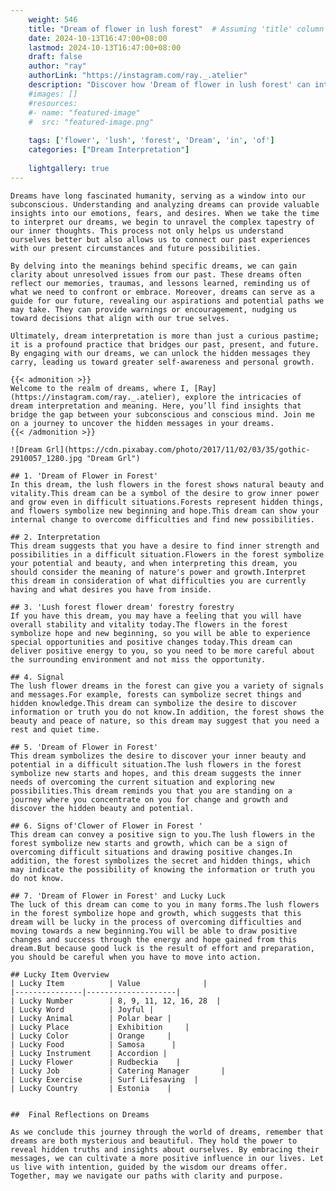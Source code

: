 ```yaml
---
    weight: 546
    title: "Dream of flower in lush forest"  # Assuming 'title' column exists
    date: 2024-10-13T16:47:00+08:00
    lastmod: 2024-10-13T16:47:00+08:00
    draft: false
    author: "ray"
    authorLink: "https://instagram.com/ray._.atelier"
    description: "Discover how 'Dream of flower in lush forest' can interpret your future and uncover its significant meanings in your life."
    #images: []
    #resources:
    #- name: "featured-image"
    #  src: "featured-image.png"
    
    tags: ['flower', 'lush', 'forest', 'Dream', 'in', 'of']
    categories: ["Dream Interpretation"]
    
    lightgallery: true
---
```

    
    Dreams have long fascinated humanity, serving as a window into our subconscious. Understanding and analyzing dreams can provide valuable insights into our emotions, fears, and desires. When we take the time to interpret our dreams, we begin to unravel the complex tapestry of our inner thoughts. This process not only helps us understand ourselves better but also allows us to connect our past experiences with our present circumstances and future possibilities.
    
    By delving into the meanings behind specific dreams, we can gain clarity about unresolved issues from our past. These dreams often reflect our memories, traumas, and lessons learned, reminding us of what we need to confront or embrace. Moreover, dreams can serve as a guide for our future, revealing our aspirations and potential paths we may take. They can provide warnings or encouragement, nudging us toward decisions that align with our true selves.
    
    Ultimately, dream interpretation is more than just a curious pastime; it is a profound practice that bridges our past, present, and future. By engaging with our dreams, we can unlock the hidden messages they carry, leading us toward greater self-awareness and personal growth.
    
    {{< admonition >}}
    Welcome to the realm of dreams, where I, [Ray](https://instagram.com/ray._.atelier), explore the intricacies of dream interpretation and meaning. Here, you’ll find insights that bridge the gap between your subconscious and conscious mind. Join me on a journey to uncover the hidden messages in your dreams.
    {{< /admonition >}}
    
    ![Dream Grl](https://cdn.pixabay.com/photo/2017/11/02/03/35/gothic-2910057_1280.jpg "Dream Grl")
    
    ## 1. 'Dream of Flower in Forest'
    In this dream, the lush flowers in the forest shows natural beauty and vitality.This dream can be a symbol of the desire to grow inner power and grow even in difficult situations.Forests represent hidden things, and flowers symbolize new beginning and hope.This dream can show your internal change to overcome difficulties and find new possibilities.
    
    ## 2. Interpretation
    This dream suggests that you have a desire to find inner strength and possibilities in a difficult situation.Flowers in the forest symbolize your potential and beauty, and when interpreting this dream, you should consider the meaning of nature's power and growth.Interpret this dream in consideration of what difficulties you are currently having and what desires you have from inside.
    
    ## 3. 'Lush forest flower dream' forestry forestry
    If you have this dream, you may have a feeling that you will have overall stability and vitality today.The flowers in the forest symbolize hope and new beginning, so you will be able to experience special opportunities and positive changes today.This dream can deliver positive energy to you, so you need to be more careful about the surrounding environment and not miss the opportunity.
    
    ## 4. Signal
    The lush flower dreams in the forest can give you a variety of signals and messages.For example, forests can symbolize secret things and hidden knowledge.This dream can symbolize the desire to discover information or truth you do not know.In addition, the forest shows the beauty and peace of nature, so this dream may suggest that you need a rest and quiet time.
    
    ## 5. 'Dream of Flower in Forest'
    This dream symbolizes the desire to discover your inner beauty and potential in a difficult situation.The lush flowers in the forest symbolize new starts and hopes, and this dream suggests the inner needs of overcoming the current situation and exploring new possibilities.This dream reminds you that you are standing on a journey where you concentrate on you for change and growth and discover the hidden beauty and potential.
    
    ## 6. Signs of'Clower of Flower in Forest '
    This dream can convey a positive sign to you.The lush flowers in the forest symbolize new starts and growth, which can be a sign of overcoming difficult situations and drawing positive changes.In addition, the forest symbolizes the secret and hidden things, which may indicate the possibility of knowing the information or truth you do not know.
    
    ## 7. 'Dream of Flower in Forest' and Lucky Luck
    The luck of this dream can come to you in many forms.The lush flowers in the forest symbolize hope and growth, which suggests that this dream will be lucky in the process of overcoming difficulties and moving towards a new beginning.You will be able to draw positive changes and success through the energy and hope gained from this dream.But because good luck is the result of effort and preparation, you should be careful when you have to move into action.
    
    ## Lucky Item Overview
    | Lucky Item          | Value              |
    |---------------|--------------------|
    | Lucky Number        | 8, 9, 11, 12, 16, 28  |
    | Lucky Word          | Joyful |
    | Lucky Animal        | Polar bear |
    | Lucky Place         | Exhibition     |
    | Lucky Color         | Orange     |
    | Lucky Food          | Samosa      |
    | Lucky Instrument    | Accordion |
    | Lucky Flower        | Rudbeckia    |
    | Lucky Job           | Catering Manager       |
    | Lucky Exercise      | Surf Lifesaving  |
    | Lucky Country       | Estonia    |
    
    
    ##  Final Reflections on Dreams
    
    As we conclude this journey through the world of dreams, remember that dreams are both mysterious and beautiful. They hold the power to reveal hidden truths and insights about ourselves. By embracing their messages, we can cultivate a more positive influence in our lives. Let us live with intention, guided by the wisdom our dreams offer. Together, may we navigate our paths with clarity and purpose.
    